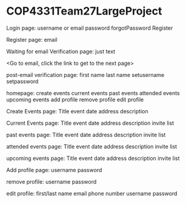# COP4331Team27LargeProject

Login page:
username or email
password
forgotPassword
Register

Register page:
email

Waiting for email Verification page:
just text

<Go to email, click the link to get to the next page>

post-email verification page:
first name
last name
setusername
setpassword

homepage:
create events
current events
past events
attended events
upcoming events
add profile
remove profile
edit profile

Create Events page:
Title
event date
address
description


Current Events page:
Title
event date
address
description
invite list

past events page:
Title
event date
address
description
invite list

attended events page:
Title
event date
address
description
invite list

upcoming events page:
Title
event date
address
description
invite list

Add profile page:
username
password

remove profile:
username
password

edit profile:
first/last name
email
phone number
username
password

